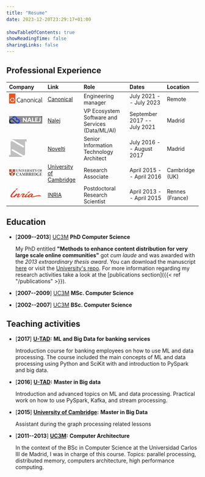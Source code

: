 ```yaml
---
title: "Resume"
date: 2023-12-20T23:29:17+01:00

showTableOfContents: true
showReadingTime: false
sharingLinks: false 
---
```


## Professional Experience

| Company  | Link  | Role  | Dates  | Location  |
|:--|:--|:--|:--|:--|
|![Canonical](Canonical_logo_2023.svg.png#floatleft)   | [Canonical](https://canonical.com)  | Engineering manager  | July 2021 -- July 2023  | Remote  |
| ![Nalej](nalej.svg#floatleft)  | [Nalej](https://nalej.com)  | VP Ecosystem Software and Services (Data/ML/AI)  | September 2017 -- July 2021  | Madrid  |
| ![Novelti](logo-novelti-45-2.png#center)  | [Novelti](https://novelti.io) |  Senior Information Technology Architect  | July 2016 -- August 2017  | Madrid  |
| ![University of Cambridge](University_of_Cambridge_logo.svg.png)  | [University of Cambridge](https://www.cam.ac.uk)  | Research Associate  | April 2015 -- April 2016  | Cambridge (UK)  |
| ![INRIA](inria_logo.png) | [INRIA](https://www.inria.fr) | Postdoctoral Research Scientist | April 2013 -- April 2015 | Rennes (France) |


## Education

* [**2009--2013**] [UC3M](https://www.uc3m.es) __PhD Computer Science__

  My PhD entitled **"Methods to enhance content distribution for very large scale online communities"** got *cum laude* and was awarded with the *2013 extraordinary thesis award*. You can download the manuscript [here](https://e-archivo.uc3m.es/bitstream/handle/10016/17178/tesis_juan-manuel_tirado_martin_2013.pdf?sequence=1&isAllowed=y) or visit the [University's repo](https://e-archivo.uc3m.es/handle/10016/17178). For more information regarding my research activities take a look at the [publications section]({{< ref "/publications" >}}).

* [**2007--2009**] [UC3M](https://www.uc3m.es) __MSc. Computer Science__

* [**2002--2007**] [UC3M](https://www.uc3m.es) __BSc. Computer Science__


## Teaching activities

* [**2017**] __[U-TAD](https://u-tad.com/):__ __ML and Big Data for banking services__
  
  Introduction course for banking employees on how to use ML and data processing. The course included the main concepts of ML and data processing using Python and SciKit with and introduction to PySpark and big data.
  
* [**2016**] __[U-TAD](https://u-tad.com/):__ __Master in Big data__
  
  Introduction and advanced topics on ML and data processing. Practical work on how to use PySpark, Kafka, and stream processing.
  
* [**2015**] __[University of Cambridge](https://www.cam.ac.uk):__ __Master in Big Data__
  
  Assistant during the graph processing related lessons
  
* [**2011--2013**] __[UC3M](https://www.uc3m.es):__ __Computer Architecture__
  
  In the context of the BSc in Computer Science at the Universidad Carlos III de Madrid, I was in charge of this course. Topics: parallel processing, distributed memory, computers architecture, high performance computing.

 
